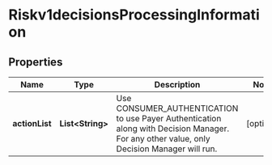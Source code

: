 
# Riskv1decisionsProcessingInformation

## Properties
Name | Type | Description | Notes
------------ | ------------- | ------------- | -------------
**actionList** | **List&lt;String&gt;** | Use CONSUMER_AUTHENTICATION to use Payer Authentication along with Decision Manager. For any other value, only Decision Manager will run.  |  [optional]



